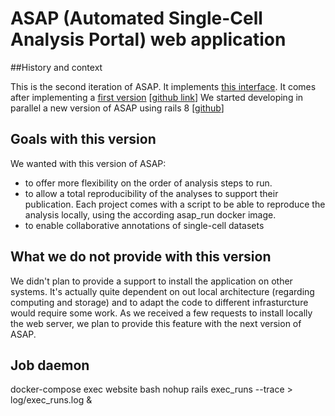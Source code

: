 # ASAP (Automated Single-Cell Analysis Portal) web application

##History and context

This is the second iteration of ASAP. It implements [this interface](https://asap.epfl.ch).
It comes after implementing a [first version](https://asap-old.epfl.ch) [[github link](https://github.com/DeplanckeLab/asap_old)]
We started developing in parallel a new version of ASAP using rails 8 [[github](https://github.com/DeplanckeLab/asap_web)]

## Goals with this version

We wanted with this version of ASAP:
   - to offer more flexibility on the order of analysis steps to run.
   - to allow a total reproducibility of the analyses to support their publication. Each project comes with a script to be able to reproduce the analysis locally, using the according asap_run docker image.
   - to enable collaborative annotations of single-cell datasets

## What we do not provide with this version

We didn't plan to provide a support to install the application on other systems.
It's actually quite dependent on out local architecture (regarding computing and storage) and to adapt the code to different infrasturcture would require some work.
As we received a few requests to install locally the web server, we plan to provide this feature with the next version of ASAP.

## Job daemon

docker-compose exec website bash
nohup rails exec_runs --trace > log/exec_runs.log &


